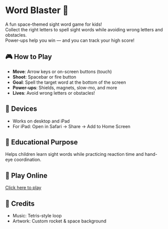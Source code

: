 # Word Blaster 🚀

A fun space-themed sight word game for kids!  
Collect the right letters to spell sight words while avoiding wrong letters and obstacles.  
Power-ups help you win — and you can track your high score!

## 🎮 How to Play
- **Move**: Arrow keys or on-screen buttons (touch)
- **Shoot**: Spacebar or fire button
- **Goal**: Spell the target word at the bottom of the screen
- **Power-ups**: Shields, magnets, slow-mo, and more
- **Lives**: Avoid wrong letters or obstacles!

## 📱 Devices
- Works on desktop and iPad
- For iPad: Open in Safari → Share → Add to Home Screen

## 🎯 Educational Purpose
Helps children learn sight words while practicing reaction time and hand-eye coordination.

## 🔗 Play Online
[Click here to play]( https://rssbrw.github.io/Austin-word-blasterV6/)

## 👏 Credits
- Music: Tetris-style loop
- Artwork: Custom rocket & space background
